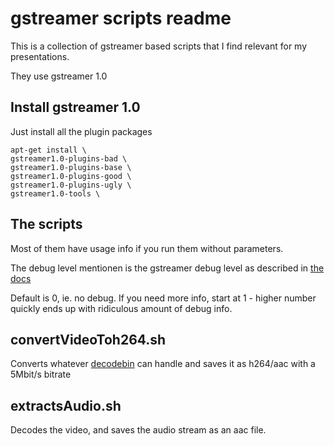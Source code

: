 gstreamer scripts readme
=========================


This is a collection of gstreamer based scripts that I find relevant for my presentations.

They use gstreamer 1.0


Install gstreamer 1.0
----------------------

Just install all the plugin packages

    apt-get install \
    gstreamer1.0-plugins-bad \
    gstreamer1.0-plugins-base \
    gstreamer1.0-plugins-good \
    gstreamer1.0-plugins-ugly \
    gstreamer1.0-tools \


The scripts
------------

Most of them have usage info if you run them without parameters.

The debug level mentionen is the gstreamer debug level as described in [the docs](http://gstreamer.freedesktop.org/data/doc/gstreamer/head/manual/html/section-checklist-debug.html)

Default is 0, ie. no debug. If you need more info, start at 1 - higher number quickly ends up with ridiculous amount of debug info.


convertVideoToh264.sh
---------------------

Converts whatever [decodebin](http://gstreamer.freedesktop.org/data/doc/gstreamer/head/gst-plugins-base-plugins/html/gst-plugins-base-plugins-decodebin.html) can handle and saves it as h264/aac with a 5Mbit/s bitrate


extractsAudio.sh
---------------------

Decodes the video, and saves the audio stream as an aac file.


